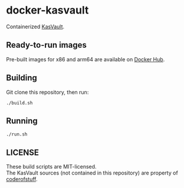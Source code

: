 # docker-kasvault
Containerized [KasVault](https://github.com/coderofstuff/kasvault).

## Ready-to-run images
Pre-built images for x86 and arm64 are available on [Docker Hub](https://hub.docker.com/r/supertypo/kasvault).

## Building
Git clone this repository, then run:
```
./build.sh
```

## Running
```
./run.sh
```

## LICENSE
These build scripts are MIT-licensed.  
The KasVault sources (not contained in this repository) are property of [coderofstuff](https://github.com/coderofstuff).
